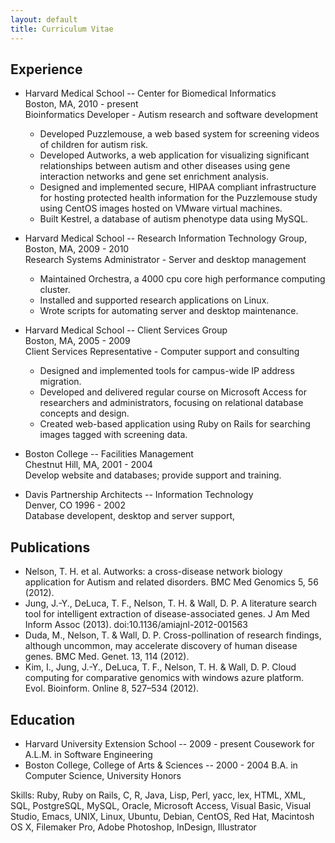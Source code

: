 ```yaml
---
layout: default
title: Curriculum Vitae
---
```


Experience
----------
* Harvard Medical School -- Center for Biomedical Informatics  
  Boston, MA, 2010 - present  
  Bioinformatics Developer - Autism research and software development
    - Developed Puzzlemouse, a web based system for screening videos of
	  children for autism risk.
    - Developed Autworks, a web application for visualizing significant
	  relationships between autism and other diseases using gene interaction
	  networks and gene set enrichment analysis.
	- Designed and implemented secure, HIPAA compliant infrastructure for 
	  hosting protected health information for the Puzzlemouse study using
	  CentOS images hosted on VMware virtual machines.
    - Built Kestrel, a database of autism phenotype data using MySQL.
   
* Harvard Medical School -- Research Information Technology Group,  
  Boston, MA, 2009 - 2010  
  Research Systems Administrator - Server and desktop management  
    - Maintained Orchestra, a 4000 cpu core high performance computing cluster.
    - Installed and supported research applications on Linux.
    - Wrote scripts for automating server and desktop maintenance.  
	
* Harvard Medical School -- Client Services Group  
  Boston, MA, 2005 - 2009  
  Client Services Representative - Computer support and consulting  
    - Designed and implemented tools for campus-wide IP address migration.
    - Developed and delivered regular course on Microsoft Access for
      researchers and administrators, focusing on relational database
      concepts and design.
    - Created web-based application using Ruby on Rails for searching
      images tagged with screening data.
	  
* Boston College -- Facilities Management  
  Chestnut Hill, MA, 2001 - 2004  
  Develop website and databases; provide support and training.  
	
* Davis Partnership Architects -- Information Technology  
  Denver, CO 1996 - 2002  
  Database developent, desktop and server support, 


Publications
------------
* Nelson, T. H. et al. Autworks: a cross-disease network biology application 
  for Autism and related disorders. BMC Med Genomics 5, 56 (2012).
* Jung, J.-Y., DeLuca, T. F., Nelson, T. H. & Wall, D. P. A literature
  search tool for intelligent extraction of disease-associated genes. J Am
  Med Inform Assoc (2013). doi:10.1136/amiajnl-2012-001563
* Duda, M., Nelson, T. & Wall, D. P. Cross-pollination of research findings,
  although uncommon, may accelerate discovery of human disease genes. BMC
  Med. Genet. 13, 114 (2012).
* Kim, I., Jung, J.-Y., DeLuca, T. F., Nelson, T. H. & Wall, D. P. Cloud
  computing for comparative genomics with windows azure platform. Evol.
  Bioinform. Online 8, 527–534 (2012).

Education 
---------
* Harvard University Extension School -- 2009 - present
  Cousework for A.L.M. in Software Engineering 
* Boston College, College of Arts & Sciences -- 2000 - 2004 
  B.A. in Computer Science, University Honors

Skills: Ruby, Ruby on Rails, C, R, Java, Lisp, Perl, yacc, lex, HTML, XML, SQL, PostgreSQL, MySQL, Oracle, Microsoft Access, Visual Basic, Visual Studio, Emacs, UNIX, Linux, Ubuntu, Debian, CentOS, Red Hat, Macintosh OS X, Filemaker Pro, Adobe Photoshop, InDesign, Illustrator

